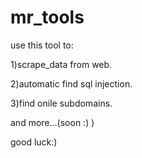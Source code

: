 # mr_tools

use this tool to:

1)scrape_data from web.

2)automatic find sql injection.

3)find onile subdomains.

and more...(soon :) )


good luck:)
